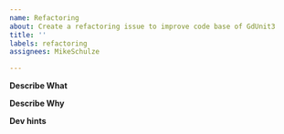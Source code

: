 ```yaml
---
name: Refactoring
about: Create a refactoring issue to improve code base of GdUnit3
title: ''
labels: refactoring
assignees: MikeSchulze

---
```



**Describe What**
<!-- A clear and concise description of what the refactoring is.-->

**Describe Why**
<!-- A clear and concise description why the refactoring is need.-->


**Dev hints**
<!-- Add some dev nodes here.-->
